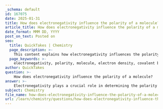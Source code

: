 ```yaml
---
_schema: default
id: 167075
date: 2025-01-31
title: How does electronegativity influence the polarity of a molecule?
article_title: How does electronegativity influence the polarity of a molecule?
date_format: MMM DD, YYYY
post_on_text: Posted on
seo:
  title: QuickTakes | Chemistry
  page_description: >-
    This content explains how electronegativity influences the polarity of molecules, discussing key concepts such as covalent bonds, molecular geometry, and the role of electronegativity in determining solubility and chemical interactions.
  page_keywords: >-
    electronegativity, polarity, molecule, electron density, covalent bonds, molecular polarity, hydrogen bonds, solubility, chemical behavior, biomolecules
author: QuickTakes
question: >-
    How does electronegativity influence the polarity of a molecule?
answer: >-
    Electronegativity plays a crucial role in determining the polarity of a molecule. Polarity arises from the uneven distribution of electron density within a molecule, which is influenced by the differences in electronegativity between the atoms involved in a bond.\n\n### Key Concepts:\n\n1. **Electronegativity**: This is the tendency of an atom to attract electrons towards itself. Atoms with high electronegativity, such as oxygen and nitrogen, have a stronger pull on shared electrons compared to less electronegative atoms like carbon or hydrogen.\n\n2. **Covalent Bonds**: When two atoms form a covalent bond, they share electrons. If the atoms have similar electronegativities, the electrons are shared equally, resulting in a non-polar bond. However, if there is a significant difference in electronegativity, the electrons are drawn closer to the more electronegative atom, creating a polar bond. This results in partial positive and negative charges within the molecule.\n\n3. **Molecular Polarity**: The overall polarity of a molecule depends not only on the polarity of its bonds but also on its shape. For example, water (H₂O) is a polar molecule because it has a bent shape, which means the dipoles from the polar O-H bonds do not cancel out, leading to a net dipole moment. In contrast, carbon dioxide (CO₂) has polar bonds, but its linear shape allows the dipoles to cancel each other out, making it a non-polar molecule.\n\n4. **Hydrogen Bonds**: Polar molecules can interact with each other through hydrogen bonds, which are formed when a hydrogen atom covalently bonded to a highly electronegative atom (like oxygen or nitrogen) experiences an attraction to another electronegative atom. This interaction is significant in biological systems, influencing the properties of water and the structure of proteins and nucleic acids.\n\n5. **Solubility**: The polarity of a molecule also affects its solubility in solvents. Polar molecules tend to dissolve well in polar solvents (like water) due to the ability to form hydrogen bonds, while non-polar molecules are more soluble in non-polar solvents.\n\n### Conclusion:\n\nIn summary, electronegativity influences the polarity of a molecule by determining how electrons are shared in covalent bonds. The resulting polar bonds, combined with the molecular geometry, dictate the overall polarity of the molecule, which in turn affects its chemical behavior, interactions, and solubility in various environments. Understanding these principles is essential for studying biomolecules and their functions in biological systems.
subject: Chemistry
file_name: how-does-electronegativity-influence-the-polarity-of-a-molecule.md
url: /learn/chemistry/questions/how-does-electronegativity-influence-the-polarity-of-a-molecule
---
```


&nbsp;